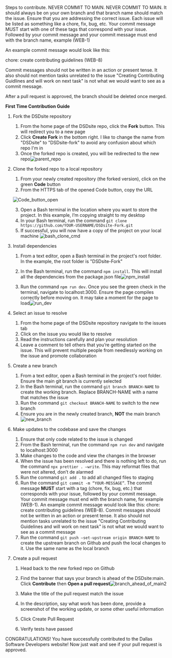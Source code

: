 Steps to contribute.
NEVER COMMIT TO MAIN. NEVER COMMIT TO MAIN. It should always be on your own branch and that branch name should match the issue.
Ensure that you are addressing the correct issue. Each issue will be listed as something like a chore, fix, bug, etc. Your commit message MUST start with one of these tags that correspond with your issue.
Followed by your commit message and your commit message must end with the branch name, example (WEB-1)

An example commit message would look like this:

chore: create contributing guidelines (WEB-8)

Commit messages should not be written in an action or present tense. It also should not mention tasks unrelated to the issue "Creating Contributing Guidlines and will work on next task" is not what we would want to see as a commit message.

After a pull request is approved, the branch should be deleted once merged.

**First Time Contribution Guide**

1. Fork the DSDsite repository
   1. From the home page of the DSDsite repo, click the **Fork** button. This will redirect you to a new page
   2. Click **Create Fork** in the bottom right. I like to change the name from "DSDsite" to "DSDsite-fork" to avoid any confusion about which repo I'm in
   3. Once the forked repo is created, you will be redirected to the new repo![parent_repo](https://github.com/David-Ogden-III/DSDsite-Fork/assets/71677972/98725291-a209-4c52-a077-e220d192849a)



2. Clone the forked repo to a local repository
   1. From your newly created repository (the forked version), click on the green **Code** button
   2. From the HTTPS tab of the opened Code button, copy the URL
   
   ![Code_button_open](https://github.com/David-Ogden-III/DSDsite-Fork/assets/71677972/46c03816-b793-4574-9706-c80656e195f7)

   3. Open a Bash terminal in the location where you want to store the project. In this example, I’m copying straight to my desktop
   4. In your Bash terminal, run the command `git clone https://github.com/YOUR-USERNAME/DSDsite-Fork.git`
   5. If successful, you will now have a copy of the project on your local machine
      ![bash_clone_cmd](https://github.com/David-Ogden-III/DSDsite-Fork/assets/71677972/551d3ea0-5448-45c7-ab33-2dddbc0247e3)



3. Install dependencies
   1. From a text editor, open a Bash terminal in the project's root folder. In the example, the root folder is "DSDsite-Fork"
   2. In the Bash terminal, run the command `npm install`. This will install all the dependencies from the package.json file![npm_install](https://github.com/David-Ogden-III/DSDsite-Fork/assets/71677972/cdad748f-4569-4a04-8dc6-e40c8fae5cac)

   3. Run the command `npm run dev`. Once you see the green check in the terminal, navigate to localhost:3000. Ensure the page compiles correctly before moving on. It may take a moment for the page to load![run_dev](https://github.com/David-Ogden-III/DSDsite-Fork/assets/71677972/a2421871-1a3f-41d1-b056-dc2736baa994)


4. Select an issue to resolve
   1. From the home page of the DSDsite repository navigate to the issues tab
   2. Click on the issue you would like to resolve
   3. Read the instructions carefully and plan your resolution
   4. Leave a comment to tell others that you’re getting started on the issue. This will prevent multiple people from needlessly working on the issue and promote collaboration

6. Create a new branch
   1. From a text editor, open a Bash terminal in the project's root folder. Ensure the main git branch is currently selected
   2. In the Bash terminal, run the command `git branch BRANCH-NAME` to create the working branch. Replace BRANCH-NAME with a name that matches the issue
   3. Run the command `git checkout BRANCH-NAME` to switch to the new branch
   4. Ensure you are in the newly created branch, **NOT** the main branch![new_branch](https://github.com/David-Ogden-III/DSDsite-Fork/assets/71677972/fbe4c6bd-fd66-4c74-915a-26452aa98041)


7. Make updates to the codebase and save the changes
   1. Ensure that only code related to the issue is changed
   2. From the Bash terminal, run the command `npm run dev` and navigate to localhost:3000
   3. Make changes to the code and view the changes in the browser
   4. When the issue has been resolved and there is nothing left to do, run the command `npx prettier . –write`. This may reformat files that were not altered, don’t de alarmed
   5. Run the command `git add .` to add all changed files to staging
   6. Run the command `git commit -m “YOUR-MESSAGE”`. The commit message **MUST** start with a tag (chore, fix, bug, etc.) that corresponds with your issue, followed by your commit message. Your commit message must end with the branch name, for example (WEB-1). An example commit message would look like this: chore: create contributing guidelines (WEB-8). Commit messages should not be written in an action or present tense. It also should not mention tasks unrelated to the issue "Creating Contributing Guidelines and will work on next task" is not what we would want to see as a commit message
   7. Run the command `git push –set-upstream origin BRANCH-NAME` to create the upstream branch on Github and push the local changes to it. Use the same name as the local branch

8. Create a pull request
   1. Head back to the new forked repo on Github
   2. Find the banner that says your branch is ahead of the DSDsite:main. Click **Contribute** then **Open a pull request**![branch_ahead_of_main2](https://github.com/David-Ogden-III/DSDsite-Fork/assets/71677972/4cb45655-b501-4e2c-8c1b-9ff44560705b)

   3. Make the title of the pull request match the issue
   4. In the description, say what work has been done, provide a screenshot of the working update, or some other useful information
   5. Click Create Pull Request
   6. Verify tests have passed 

CONGRATULATIONS! You have successfully contributed to the Dallas Software Developers website! Now just wait and see if your pull request is approved.

